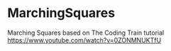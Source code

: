# MarchingSquares
Marching Squares based on The Coding Train tutorial https://www.youtube.com/watch?v=0ZONMNUKTfU
